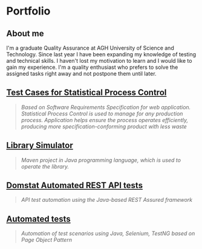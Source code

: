 # Portfolio
## About me
I'm a graduate Quality Assurance at AGH University of Science and Technology. Since last year I have been expanding my knowledge of testing and technical skills. I haven't lost my motivation to learn and I would like to gain my experience. I'm a quality enthusiast who prefers to solve the assigned tasks right away and not postpone them until later.


## [Test Cases for Statistical Process Control](https://link-url-here.org) 
> *Based on Software Requirements Specification for web application. Statistical Process Control is used to manage for any production process. Application helps ensure the process operates efficiently, producing more specification-conforming product with less waste*
## [Library Simulator](https://gitlab.com/MichnaSylwia/project-library-simulator)
> *Maven project in Java programming language, which is used to operate the library.*
## [Domstat Automated REST API tests](https://link-url-here.org)
> *API test automation using the Java-based REST Assured framework*
## [Automated tests](https://link-url-here.org)
> *Automation of test scenarios using Java, Selenium, TestNG based on Page Object Pattern*
